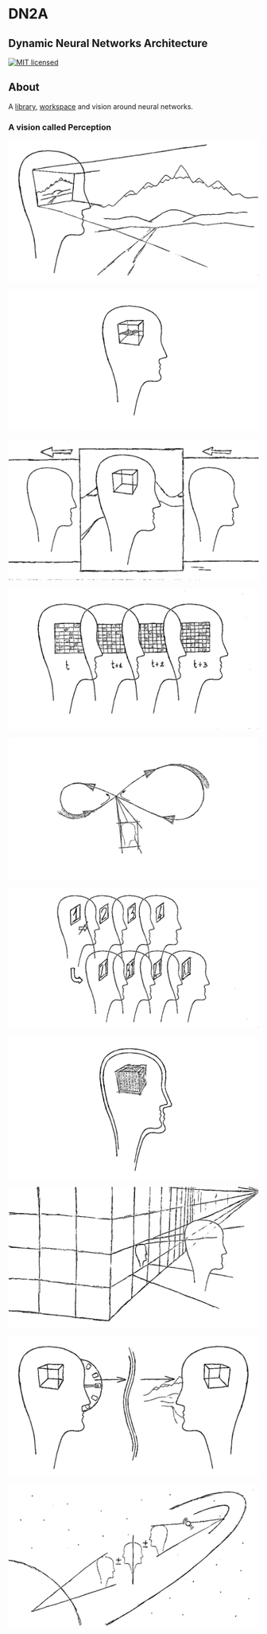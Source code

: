 # DN2A #

## Dynamic Neural Networks Architecture ##

[![MIT licensed](https://img.shields.io/badge/license-MIT-blue.svg)](https://raw.githubusercontent.com/antoniodeluca/dn2a/main/LICENSE)

## About ##

A <a href="https://github.com/antoniodeluca/dn2a/tree/main/library">library</a>, <a href="https://github.com/antoniodeluca/dn2a/tree/main/workspace">workspace</a> and vision around neural networks.

### A vision called Perception ###

![image](perception1-large.png)

![image](perception2-large.png)

![image](perception3-large.png)

![image](perception4-large.png)

![image](perception5-large.png)

![image](perception6-large.png)

![image](perception7-large.png)

![image](perception8-large.png)

![image](perception9-large.png)

![image](perception10-large.png)
